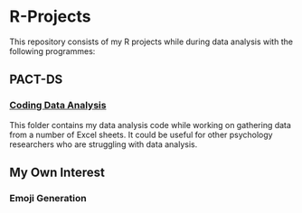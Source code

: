 # R-Projects
This repository consists of my R projects while during data analysis with the following programmes:

## PACT-DS
### [Coding Data Analysis](https://github.com/Git-SXQ6/R-Projects/tree/4bd9b3a0e478edec9cb64ea9535cee9722947b3b/PACT-DS/Coding_Data_Organization)

This folder contains my data analysis code while working on gathering data from a number of Excel sheets. It could be useful for other psychology researchers who are struggling with data analysis. 


## My Own Interest
### Emoji Generation
